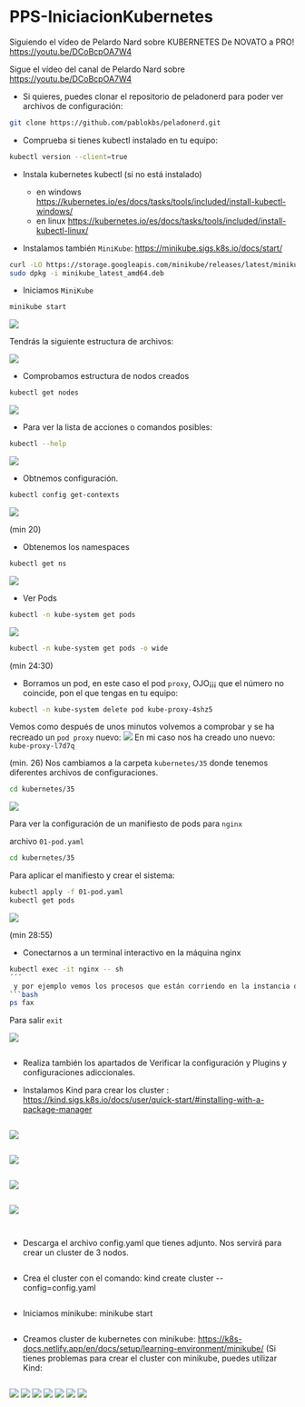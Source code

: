 # PPS-IniciacionKubernetes
Siguiendo el vídeo de Pelardo Nard sobre KUBERNETES De NOVATO a PRO!   https://youtu.be/DCoBcpOA7W4


Sigue el vídeo del canal de Pelardo Nard sobre <https://youtu.be/DCoBcpOA7W4>

- Si quieres, puedes clonar el repositorio de peladonerd para poder ver archivos de configuración: 

```bash
git clone https://github.com/pablokbs/peladonerd.git
``` 

- Comprueba si tienes kubectl instalado en tu equipo:

```bash
kubectl version --client=true
``` 

- Instala kubernetes kubectl (si no está instalado)

	- en windows 
		<https://kubernetes.io/es/docs/tasks/tools/included/install-kubectl-windows/>
	- en linux <https://kubernetes.io/es/docs/tasks/tools/included/install-kubectl-linux/> 

- Instalamos también `MiniKube`:
<https://minikube.sigs.k8s.io/docs/start/>

```bash
curl -LO https://storage.googleapis.com/minikube/releases/latest/minikube_latest_amd64.deb
sudo dpkg -i minikube_latest_amd64.deb
``` 

- Iniciamos `MiniKube`
```bash
minikube start
``` 

![](images/image1.png)

 Tendrás la siguiente estructura de archivos:

![](images/image2.png)

- Comprobamos estructura de nodos creados

```bash
kubectl get nodes
``` 
![](images/image3.png)

- Para ver la lista de acciones o comandos posibles:

```bash
kubectl --help
``` 

![](images/image5.png)

- Obtnemos configuración.
```bash
kubectl config get-contexts 
``` 

![](images/image4.png)

(min 20)

- Obtenemos los namespaces

```bash
kubectl get ns
``` 
![](images/image6.png)

- Ver Pods

```bash
kubectl -n kube-system get pods
``` 
![](images/image7.png)

```bash
kubectl -n kube-system get pods -o wide
``` 

(min 24:30)
- Borramos un pod, en este caso el pod `proxy`, OJO¡¡¡ que  el número no coincide, pon el que tengas en tu equipo:
```bash
kubectl -n kube-system delete pod kube-proxy-4shz5 
``` 
Vemos como después de unos minutos volvemos a comprobar y se ha recreado un `pod proxy` nuevo:
![](images/image8.png)
 En mi caso nos ha creado uno nuevo: `kube-proxy-l7d7q ` 

(min. 26)
Nos cambiamos a la carpeta `kubernetes/35` donde tenemos diferentes archivos de configuraciones.

```bash
cd kubernetes/35
``` 
![](images/image9.png)

Para ver la configuración de un manifiesto de pods para `nginx`

archivo `01-pod.yaml`
```bash
cd kubernetes/35
``` 
 Para aplicar el manifiesto y crear el sistema:

```bash
kubectl apply -f 01-pod.yaml
kubectl get pods
``` 

![](images/image10.png)

(min 28:55)
- Conectarnos a un terminal interactivo en la máquina nginx
```bash
kubectl exec -it nginx -- sh
´´´ 
 y por ejemplo vemos los procesos que están corriendo en la instancia de `nginx`.
```bash
ps fax
``` 
Para salir `exit`

![](images/image.png)
```bash
```
- Realiza también los apartados de Verificar la configuración y Plugins y configuraciones adiccionales.

- Instalamos Kind para crear los cluster :   https://kind.sigs.k8s.io/docs/user/quick-start/#installing-with-a-package-manager



```bash

``` 
![](images/image.png)
```bash

``` 
![](images/image.png)
```bash

``` 
![](images/image.png)
```bash

``` 
![](images/image.png)
```bash

``` 
```bash

``` 
- Descarga el archivo config.yaml que tienes adjunto. Nos servirá para crear un cluster de 3 nodos.


```bash

``` 

- Crea el cluster con el comando: kind create cluster --config=config.yaml

```bash

``` 

- Iniciamos minikube: minikube start

```bash

``` 
- Creamos cluster de kubernetes con minikube: https://k8s-docs.netlify.app/en/docs/setup/learning-environment/minikube/ (Si tienes problemas para crear el cluster con minikube, puedes utilizar Kind:

```bash

``` 
![](images/image.png)
![](images/image.png)
![](images/image.png)
![](images/image.png)
![](images/image.png)
![](images/image.png)
![](images/image.png)
